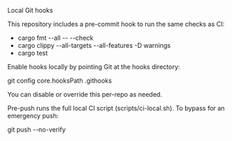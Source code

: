 Local Git hooks

This repository includes a pre-commit hook to run the same checks as CI:

- cargo fmt --all -- --check
- cargo clippy --all-targets --all-features -D warnings
- cargo test

Enable hooks locally by pointing Git at the hooks directory:

  git config core.hooksPath .githooks

You can disable or override this per-repo as needed.

Pre-push runs the full local CI script (scripts/ci-local.sh). To bypass for an emergency push:

  git push --no-verify


